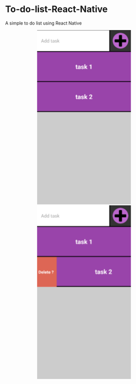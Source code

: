 # To-do-list-React-Native
A simple to do list using React Native

<p align="center">
  <img src="Screenshot_1.png" width="300" title="hover text">
  <img src="Screenshot_2.png" width="300" alt="accessibility text">
</p>
